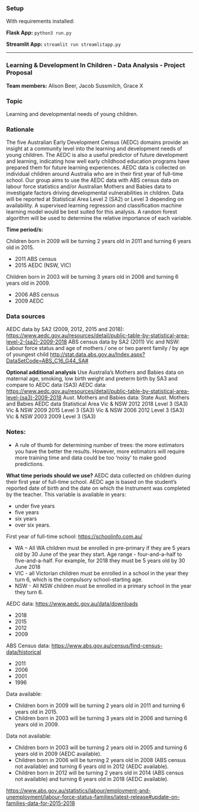 ### Setup

With requirements installed:

**Flask App:**
`python3 run.py`

**Streamlit App:**
`streamlit run streamlitapp.py`


---

### Learning & Development In Children - Data Analysis - Project Proposal

**Team members:** Alison Beer, Jacob Sussmilch, Grace X

### Topic 
Learning and developmental needs of young children.

### Rationale 
The five Australian Early Development Census (AEDC) domains provide an insight at a community level into the learning and development needs of young children. The AEDC is also a useful predictor of future development and learning, indicating how well early childhood education programs have prepared them for future learning experiences. AEDC data is collected on individual children around Australia who are in their first year of full-time school. 
Our group aims to use the AEDC data with ABS census data on labour force statistics and/or Australian Mothers and Babies data to investigate factors driving developmental vulnerabilities in children. Data will be reported at Statistical Area Level 2 (SA2) or Level 3 depending on availability.
A supervised learning regression and classification machine learning model would be best suited for this analysis. A random forest algorithm will be used to determine the relative importance of each variable.

**Time period/s:**

Children born in 2009 will be turning 2 years old in 2011 and turning 6 years old in 2015. 
-	2011 ABS census 
-	2015 AEDC (NSW, VIC)

Children born in 2003 will be turning 3 years old in 2006 and turning 6 years old in 2009. 
-	2006 ABS census
-	2009 AEDC

### Data sources

AEDC data by SA2 (2009, 2012, 2015 and 2018): https://www.aedc.gov.au/resources/detail/public-table-by-statistical-area-level-2-(sa2)-2009-2018 
ABS census data by SA2 (2011) Vic and NSW: 
Labour force status and age of mothers / one or two parent family / by age of youngest child http://stat.data.abs.gov.au/Index.aspx?DataSetCode=ABS_C16_G44_SA# 

**Optional additional analysis**
Use Australia’s Mothers and Babies data on maternal age, smoking, low birth weight and preterm birth by SA3 and compare to AEDC data (SA3)
AEDC data: https://www.aedc.gov.au/resources/detail/public-table-by-statistical-area-level-(sa3)-2009-2018 
Aust. Mothers and Babies data: 
State	Aust. Mothers and Babies	AEDC data 	Statistical Area
Vic & NSW	2012	2018	Level 3 (SA3)
Vic & NSW	2009	2015	Level 3 (SA3)
Vic & NSW	2006	2012	Level 3 (SA3)
Vic & NSW	2003	2009	Level 3 (SA3)

### Notes:
-	A rule of thumb for determining number of trees: the more estimators you have the better the results. However, more estimators will require more training time and data could be too ‘noisy’ to make good predictions.

**What time periods should we use?**
AEDC data collected on children during their first year of full-time school. AEDC age is based on the student’s reported date of birth and the date on which the Instrument was completed by the teacher. This variable is available in years: 
-	under five years
-	five years
-	six years
-	over six years.

First year of full-time school: https://schoolinfo.com.au/ 
-	WA – All WA children must be enrolled in pre-primary if they are 5 years old by 30 June of the year they start. Age range - four-and-a-half to five-and-a-half. For example, for 2018 they must be 5 years old by 30 June 2018
-	VIC -   all Victorian children must be enrolled in a school in the year they turn 6, which is the compulsory school-starting age.
-	NSW - All NSW children must be enrolled in a primary school in the year they turn 6.

AEDC data: https://www.aedc.gov.au/data/downloads 
-	2018
-	2015
-	2012
-	2009

ABS Census data: https://www.abs.gov.au/census/find-census-data/historical 
-	2011
-	2006
-	2001
-	1996

Data available:
- Children born in 2009 will be turning 2 years old in 2011 and turning 6 years old in 2015. 
-	Children born in 2003 will be turning 3 years old in 2006 and turning 6 years old in 2009.

Data not available:
-	Children born in 2003 will be turning 2 years old in 2005 and turning 6 years old in 2009 (AEDC available).
-	Children born in 2006 will be turning 2 years old in 2008 (ABS census not available) and turning 6 years old in 2012 (AEDC available). 
-	Children born in 2012 will be turning 2 years old in 2014 (ABS census not available) and turning 6 years old in 2018 (AEDC available). 

https://www.abs.gov.au/statistics/labour/employment-and-unemployment/labour-force-status-families/latest-release#update-on-families-data-for-2015-2018 

